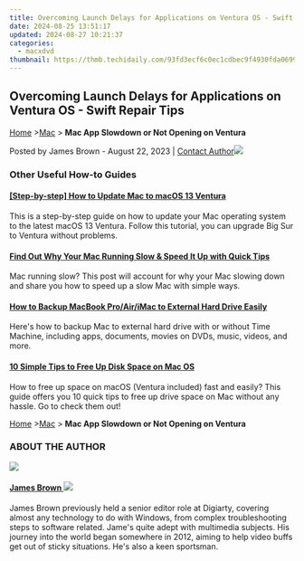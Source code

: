 ```yaml
---
title: Overcoming Launch Delays for Applications on Ventura OS - Swift Repair Tips
date: 2024-08-25 13:51:17
updated: 2024-08-27 10:21:37
categories:
  - macxdvd
thumbnail: https://thmb.techidaily.com/93fd3ecf6c0ec1cdbec9f4930fda0699ca8c617492c26f7c6f508a444f408426.jpg
---
```


## Overcoming Launch Delays for Applications on Ventura OS - Swift Repair Tips

[Home](https://tools.techidaily.com/macxdvd/products/) \>[Mac](https://tools.techidaily.com/macxdvd/products/) \> **Mac App Slowdown or Not Opening on Ventura** 

Posted by James Brown - August 22, 2023 | [Contact Author![](https://www.macxdvd.com/mac/../troubleshoot-adobe/img/email.png)](https://tools.techidaily.com/macxdvd/products/) 



### Other Useful How-to Guides

#### [\[Step-by-step\] How to Update Mac to macOS 13 Ventura](https://shop-links.co/link/?exclusive=1&publisher_slug=itechdaily19598&url=https%3A%2F%2Fwww.macxdvd.com%2Fmac%2Fhow-to-update-macos.htm)

 This is a step-by-step guide on how to update your Mac operating system to the latest macOS 13 Ventura. Follow this tutorial, you can upgrade Big Sur to Ventura without problems. 

#### [Find Out Why Your Mac Running Slow & Speed It Up with Quick Tips](https://tools.techidaily.com/macxdvd/products/)

Mac running slow? This post will account for why your Mac slowing down and share you how to speed up a slow Mac with simple ways.

#### [How to Backup MacBook Pro/Air/iMac to External Hard Drive Easily](https://tools.techidaily.com/macxdvd/products/)

Here's how to backup Mac to external hard drive with or without Time Machine, including apps, documents, movies on DVDs, music, videos, and more.

#### [10 Simple Tips to Free Up Disk Space on Mac OS](https://tools.techidaily.com/macxdvd/products/)

How to free up space on macOS (Ventura included) fast and easily? This guide offers you 10 quick tips to free up drive space on Mac without any hassle. Go to check them out!



[Home](https://tools.techidaily.com/macxdvd/products/) \>[Mac](https://tools.techidaily.com/macxdvd/products/) \> **Mac App Slowdown or Not Opening on Ventura** 



### ABOUT THE AUTHOR

![](https://www.macxdvd.com/mac/../mac-dvd-video-converter-how-to/howto_image/james.png)

#### [James Brown ![](https://www.macxdvd.com/mac/../troubleshoot-adobe/img/tw.png)](https://tools.techidaily.com/macxdvd/products/)

James Brown previously held a senior editor role at Digiarty, covering almost any technology to do with Windows, from complex troubleshooting steps to software related. Jame's quite adept with multimedia subjects. His journey into the world began somewhere in 2012, aiming to help video buffs get out of sticky situations. He's also a keen sportsman.

<ins class="adsbygoogle"
     style="display:block"
     data-ad-format="autorelaxed"
     data-ad-client="ca-pub-7571918770474297"
     data-ad-slot="1223367746"></ins>



<ins class="adsbygoogle"
     style="display:block"
     data-ad-client="ca-pub-7571918770474297"
     data-ad-slot="8358498916"
     data-ad-format="auto"
     data-full-width-responsive="true"></ins>
